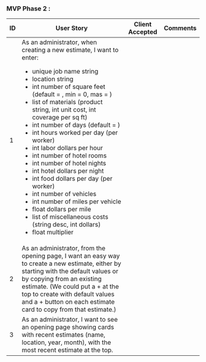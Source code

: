 ### MVP Phase 2 :


| ID | User Story | Client Accepted | Comments |
|--|--|--|--|
| 1| As an administrator, when creating a new estimate, I want to enter:  <ul><li>unique job name string</li><li>location string</li><li>int number of square feet (default = , min = 0, mas = )</li><li>list of materials (product string, int unit cost, int coverage per sq ft)</li><li>int number of days (default = )</li><li>int hours worked per day (per worker)</li><li>int labor dollars per hour</li><li>int number of hotel rooms</li><li>int number of hotel nights</li><li>int hotel dollars per night</li><li>int food dollars per day (per worker)</li><li>int number of vehicles</li><li>int number of miles per vehicle</li><li>float dollars per mile</li><li>list of miscellaneous costs (string desc, int dollars)</li><li>float multiplier</li></ul> | | |
| 2 |As an administrator, from the opening page, I want an easy way to create a new estimate, either by starting with the default values or by copying from an existing estimate. (We could put a + at the top to create with default values and a + button on each estimate card to copy from that estimate.) | | |
| 3 |As an administrator, I want to see an opening page showing cards with recent estimates (name, location, year, month), with the most recent estimate at the top. | | |